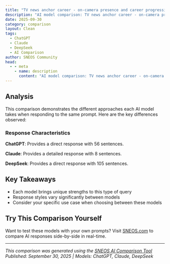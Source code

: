 ```yaml
---
title: "TV news anchor career - on-camera presence and career progression"
description: "AI model comparison: TV news anchor career - on-camera presence and career progression..."
date: 2025-09-30
category: comparison
layout: Clean
tags:
  - ChatGPT
  - Claude
  - DeepSeek
  - AI Comparison
author: SNEOS Community
head:
  - - meta
    - name: description
      content: "AI model comparison: TV news anchor career - on-camera presence and career progression..."
---
```


<ChatComparison
  title="TV news anchor career - on-camera presence and career progression"
  prompt="TV news anchor career - on-camera presence and career progression"
  :responses='{
    "ChatGPT": "Certainly! Here\u2019s an overview of building a career as a TV news anchor, focusing on on-camera presence and career progression:\n\n### On-Camera Presence for TV News Anchors\n1. **Appearance and Presentation**\n   - Dress professionally and appropriately for the station\u2019s style.\n   - Maintain good grooming and a neat appearance.\n   - Use makeup subtly to enhance features on camera (if applicable).\n\n2. **Voice and Speech**\n   - Speak clearly, with good enunciation and a pleasant tone.\n   - Vary pitch and pace to avoid monotony.\n   - Practice breathing techniques to maintain steady voice control.\n\n3. **Body Language and Facial Expressions**\n   - Maintain good posture \u2014 sit or stand upright.\n   - Use natural hand gestures without overdoing them.\n   - Keep facial expressions engaging but neutral, appropriate to the news being delivered.\n   - Maintain eye contact with the camera lens to connect with the audience.\n\n4. **Confidence and Poise**\n   - Prepare thoroughly to reduce on-air nervousness.\n   - Practice reading scripts smoothly to appear natural.\n   - Handle breaking news or errors calmly and professionally.\n\n5. **Technical Skills**\n   - Get comfortable reading from a teleprompter.\n   - Be able to improvise or ad-lib when necessary.\n   - Understand camera angles and studio setup.\n\n6. **Engagement and Connection**\n   - Develop a relatable and trustworthy persona.\n   - Be empathetic when reporting sensitive stories.\n\n### Career Progression for TV News Anchors\n\n1. **Education and Early Training**\n   - Obtain a degree in journalism, communications, or related field.\n   - Gain experience through internships at TV stations or local news outlets.\n   - Develop strong writing, reporting, and editing skills.\n\n2. **Entry-Level Positions**\n   - Start as a reporter, news writer, or production assistant.\n   - Often work in smaller markets to build experience.\n   - Develop on-camera skills through field reporting and occasional anchoring.\n\n3. **Advancing to Anchor Roles**\n   - Move into weekend or morning anchor positions initially.\n   - Build a reputation for reliability, clarity, and engaging presence.\n   - Receive mentorship from senior anchors and producers.\n\n4. **Mid-Level Anchoring**\n   - Anchor more prominent time slots such as evening news.\n   - Cover significant stories and conduct interviews.\n   - Expand skill set by contributing to station promotions or special segments.\n\n5. **Senior/Lead Anchor Positions**\n   - Become the face of the station.\n   - Influence editorial choices and mentor junior staff.\n   - Possibly move to larger markets or national networks.\n\n6. **Specialization or Diversification**\n   - Some anchors specialize in particular types of news (e.g., politics, sports).\n   - Others may move into related roles like news director, correspondent, or media consultant.\n\n7. **Continuous Improvement**\n   - Attend workshops and training for media skills.\n   - Stay updated on journalism ethics and industry changes.\n   - Cultivate a strong personal brand through social media and public appearances.\n\n---\n\nIf you want, I can also suggest specific exercises or resources to improve your on-camera skills or detail how to break into the industry step-by-step. Would you like that?",
    "Claude": "# TV News Anchor Career Guide\n\n## On-Camera Presence Essentials\n\n### **Physical Presentation**\n- **Professional appearance**: Well-groomed, appropriate attire for your market/time slot\n- **Posture and body language**: Confident, open stance; avoid fidgeting\n- **Eye contact**: Look directly into the camera lens, not the monitor\n- **Facial expressions**: Natural, appropriate to story content\n- **Voice and diction**: Clear articulation, proper pace, varied inflection\n\n### **Communication Skills**\n- **Conversational delivery**: Sound natural, not overly formal\n- **Teleprompter proficiency**: Smooth reading while maintaining eye contact\n- **Ad-libbing ability**: Handle breaking news, technical difficulties gracefully\n- **Interview skills**: Active listening, follow-up questions, managing time\n- **Storytelling**: Engage viewers with compelling narrative techniques\n\n### **Technical Competencies**\n- **Studio operations**: Understanding of cameras, lighting, audio equipment\n- **News judgment**: Ability to prioritize stories and understand audience needs\n- **Social media savvy**: Engaging with viewers across platforms\n- **Live reporting**: Composure under pressure, real-time problem solving\n\n## Career Progression Path\n\n### **Entry Level (Markets 100\u002B)**\n- **Reporter/Weekend Anchor**\n- **Salary range**: $25,000-$45,000\n- **Focus**: Building reel, learning fundamentals, covering diverse beats\n\n### **Small to Medium Markets (51-100)**\n- **Main Anchor positions**\n- **Salary range**: $45,000-$85,000\n- **Responsibilities**: Anchoring multiple shows, community involvement\n\n### **Medium to Large Markets (26-50)**\n- **Primary Anchor roles**\n- **Salary range**: $85,000-$200,000\n- **Requirements**: Proven track record, strong ratings performance\n\n### **Major Markets (Top 25)**\n- **Lead Anchor positions**\n- **Salary range**: $200,000-$1M\u002B\n- **Expectations**: Market leadership, significant experience, brand recognition\n\n### **Network/National Level**\n- **Correspondent/Anchor roles**\n- **Salary range**: $500,000-$5M\u002B\n- **Requirements**: Exceptional skills, market success, unique expertise\n\n## Building Your Career\n\n### **Education \u0026 Training**\n- Journalism/Communications degree (often required)\n- Broadcast journalism internships\n- Media training workshops\n- Voice coaching\n- Continuing education in specialized areas\n\n### **Essential Steps**\n1. **Start small**: Accept entry-level positions in smaller markets\n2. **Build relationships**: Network with industry professionals\n3. **Develop expertise**: Specialize in particular subjects (politics, weather, sports)\n4. **Create strong demo reel**: Showcase your best on-air work\n5. **Stay flexible**: Be willing to relocate for better opportunities\n6. **Maintain professionalism**: Reputation is crucial in this industry\n\n### **Modern Considerations**\n- **Digital skills**: Video editing, social media management\n- **Multimedia journalism**: Ability to work across platforms\n- **Breaking news adaptability**: Comfort with changing news landscape\n- **Audience engagement**: Building personal brand and viewer loyalty\n\n**Success Timeline**: Most anchors spend 3-5 years in smaller markets before moving up, with major market positions typically requiring 10\u002B years of experience.\n\nWould you like me to elaborate on any specific aspect of the anchor career path?",
    "DeepSeek": "Of course. This is an excellent and complex topic. A TV news anchor\u0027s career is built on a unique combination of skill, strategy, and resilience. Let\u0027s break it down into two core parts: the art of the on-camera presence and the strategic path of career progression.\n\n---\n\n### Part 1: The Art of On-Camera Presence\n\nOn-camera presence is more than just reading words from a teleprompter. It\u0027s the ability to build trust, convey authority, and connect with thousands of viewers through a lens. It\u0027s a learned skill comprised of several key elements.\n\n#### 1. Authenticity and Trustworthiness\nThis is the foundation. Viewers invite you into their homes; they need to feel they can trust you.\n*   **Be Yourself (Polished):** Don\u0027t put on a \u0022news voice.\u0022 Use your natural voice, but with clear diction and appropriate pacing. Let your genuine curiosity and concern show when covering serious stories.\n*   **Eye Contact:** Look directly into the camera lens. This creates the illusion of eye contact with the viewer, fostering a personal connection. Avoid shifting your eyes around the studio.\n*   **Integrity:** Your credibility is your currency. Any factual error or perceived bias can shatter trust instantly.\n\n#### 2. Vocal Delivery and Command\nHow you sound is as important as what you say.\n*   **Pacing and Pausing:** Don\u0027t race. Use pauses for emphasis, to allow information to sink in, or to transition between stories. A well-timed pause can be powerful.\n*   **Tone and Inflection:** Match your tone to the story. A light feature should sound different from a breaking news tragedy. Avoid a flat, monotonous delivery or a repetitive, singsong cadence.\n*   **Articulation:** Pronounce words clearly. Mumbling or slurring words undermines your authority.\n\n#### 3. Non-Verbal Communication\nYour body language speaks volumes before you even say a word.\n*   **Posture:** Sit or stand tall. A slouched posture conveys a lack of confidence or energy.\n*   **Facial Expressions:** Your face should reflect the content. A smile for a happy story, a look of concern for a serious one. Avoid a permanent, unnatural \u0022TV smile.\u0022\n*   **Gestures:** Use natural, controlled hand gestures to emphasize points. Avoid fidgeting, touching your face, or excessive, distracting movements.\n\n#### 4. Mastery of the Teleprompter and Ad-Libbing\n*   **Teleprompter Skill:** You should be able to read the prompter while making it sound like a natural conversation. The goal is for the viewer to forget you\u0027re reading.\n*   **The Art of the Ad-Lib:** Breaking news happens, technology fails. Your ability to speak coherently and authoritatively without a script is crucial. This is where deep knowledge of the story and quick thinking come in.\n\n#### 5. Emotional Control and Composure\nYou will report on tragic and disturbing events. The key is to be respectful and serious without becoming emotionally overwhelmed. Conversely, you must be able to \u0022turn on\u0022 the energy and warmth for a morning show, even on a bad day.\n\n---\n\n### Part 2: Career Progression\n\nA news anchor\u0027s career is a marathon, not a sprint. It typically follows a well-defined path, moving from smaller markets to larger ones.\n\n#### The Traditional Ladder:\n\n**1. The Foundation: Education and Internships**\n*   **Education:** A bachelor\u0027s degree in Journalism, Communications, or Broadcast Journalism is standard. A degree in a specific field like Political Science or English can also be beneficial.\n*   **Internships:** This is non-negotiable. Intern at local TV stations, radio stations, or online news outlets. The goal is to build your reel (a demo of your on-camera work) and make connections.\n\n**2. Entry-Level: Multimedia Journalist (MMJ) / Reporter**\n*   **Role:** You are a one-person band. You find stories, shoot video, write scripts, edit packages, and go live on camera.\n*   **Goal:** Learn everything. Build a strong reel showcasing your best live shots and storytelling. This is where you develop thick skin and a strong work ethic. Typically in **Markets 150\u002B** (small to medium-sized cities).\n\n**3. The First Step Up: Anchor/Reporter or Dayside Anchor**\n*   **Role:** You may get a weekend anchor shift while still reporting during the week. Or, you might become the primary anchor for the morning or noon newscasts.\n*   **Goal:** Prove you can handle the anchor chair\u2014managing the flow of the show, tossing to reporters, and ad-libbing during breaks. You\u0027re building your anchoring reel.\n\n**4. Mid-Career: Main Evening Anchor in a Mid-Size Market**\n*   **Role:** You are the face of the station\u0027s flagship newscast (e.g., 6 PM and 11 PM). This comes with greater visibility, responsibility, and pay. Typically in **Markets 50-100**.\n*   **Goal:** Establish yourself as a community leader. Become involved in the city, build a loyal audience, and consistently deliver high-quality newscasts.\n\n**5. The Big Leagues: Anchor in a Major Market / National News**\n*   **Role:** Anchoring in a top-20 market (e.g., Boston, Atlanta, Seattle) or a top-5 market (New York, Los Angeles, Chicago). The pressure, competition, and scrutiny are intense, but so are the rewards.\n*   **Path to National:** The ultimate goal for many. This can happen by being a standout correspondent for a network (e.g., covering the White House, serving as a foreign correspondent) and then being promoted to a weekend anchor slot on a network news broadcast, or by being a superstar in a major market who gets recruited.\n\n---\n\n### Key Factors for Successful Progression\n\n*   **Your Reel is Your Resume:** It must be constantly updated with your best work. Quality over quantity. Show range: a hard news live shot, a compelling feature story, and solid anchor desk work.\n*   **Agent:** Once you reach a certain level (usually a top 75-100 market), you will likely get an agent. They negotiate contracts, find opportunities, and guide your career strategy.\n*   **Versatility:** The ability to report, produce, and host special programs makes you more valuable. Digital skills (creating content for web/social media) are now essential.\n*   **Networking:** Stay in touch with colleagues, news directors, and agents. The news business is surprisingly small.\n*   **Market Size:** The Nielsen Designated Market Area (DMA) ranking is the industry standard. Moving from market #150 to #75 is a bigger jump than from #75 to #60. The climb gets steeper and more competitive at the top.\n*   **Longevity and Reinvention:** The media landscape is changing. Successful anchors often branch into hosting, podcasting, writing books, or becoming station \u0022Managing Editors\u0022 to ensure their long-term relevance.\n\n### The Modern Realities\n\n*   **The Line is Blurring:** Anchors are now expected to be active on social media, write web articles, and engage with the audience directly.\n*   **The Path is Less Linear:** With the rise of digital media, some anchors build a following on platforms like YouTube or LinkedIn before transitioning to traditional TV.\n*   **Pressure and Scrutiny:** You are a public figure. Your personal life, social media posts, and even your appearance will be subject to public comment and criticism.\n\nIn summary, a TV news anchor\u0027s career is a demanding but rewarding journey. It requires a unique blend of performance skill and journalistic integrity, combined with a strategic, patient climb through the ranks. The best anchors make it look effortless, but that effortlessness is the product of years of hard work and dedication."
  }'
  published-date="17:15"
/>

## Analysis

This comparison demonstrates the different approaches each AI model takes when responding to the same prompt. Here are the key differences observed:

### Response Characteristics

**ChatGPT**: Provides a direct response with 56 sentences. 

**Claude**: Provides a detailed response with 8 sentences. 

**DeepSeek**: Provides a direct response with 105 sentences. 

## Key Takeaways

- Each model brings unique strengths to this type of query
- Response styles vary significantly between models
- Consider your specific use case when choosing between these models

## Try This Comparison Yourself

Want to test these models with your own prompts? Visit [SNEOS.com](https://sneos.com) to compare AI responses side-by-side in real-time.

---

*This comparison was generated using the [SNEOS AI Comparison Tool](https://sneos.com)*
*Published: September 30, 2025 | Models: ChatGPT, Claude, DeepSeek*
